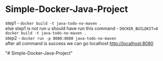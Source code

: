 # Simple-Docker-Java-Project

step1 - `docker build -t java-todo-no-maven .`  
else step1 is not run u should have run this command - `DOCKER_BUILDKIT=0 docker build -t java-todo-no-maven .`  
step2 - `docker run -p 8080:8080 java-todo-no-maven`  
after all command is success we can go localhost [http://localhost:8080](http://localhost:8080)  

"# Simple-Docker-Java-Project"

